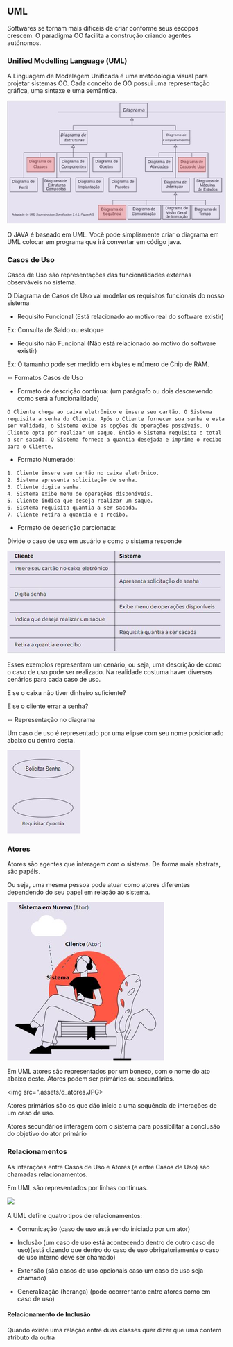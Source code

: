 ## UML

Softwares se tornam mais difíceis de criar conforme seus escopos crescem. O paradigma OO facilita a construção criando agentes autónomos.


### Unified Modelling Language (UML)

A Linguagem de Modelagem Unificada é uma metodologia visual para projetar sistemas OO. Cada conceito de OO possui uma representação gráfica, uma sintaxe e uma semântica.

<img src=".assets/equivalencia em classe e uml.JPG"/>

O JAVA é baseado em UML. Você pode simplismente criar o diagrama em UML colocar em programa que irá convertar em código java.


### Casos de Uso

Casos de Uso são representações das funcionalidades externas observáveis no sistema.

O Diagrama de Casos de Uso vai modelar os requisitos funcionais do nosso sistema

- Requisito Funcional (Está relacionado ao motivo real do software existir)

Ex: Consulta de Saldo ou estoque

- Requisito não Funcional (Não está relacionado ao motivo do software existir)

Ex: O tamanho pode ser medido em kbytes e número de Chip de RAM.

-- Formatos Casos de Uso

- Formato de descrição contínua: (um parágrafo ou dois descrevendo como será a funcionalidade)

```
O Cliente chega ao caixa eletrônico e insere seu cartão. O Sistema requisita a senha do Cliente. Após o Cliente fornecer sua senha e esta ser validada, o Sistema exibe as opções de operações possíveis. O Cliente opta por realizar um saque. Então o Sistema requisita o total a ser sacado. O Sistema fornece a quantia desejada e imprime o recibo para o Cliente.
```

- Formato Numerado:

```
1. Cliente insere seu cartão no caixa eletrônico.
2. Sistema apresenta solicitação de senha.
3. Cliente digita senha.
4. Sistema exibe menu de operações disponíveis.
5. Cliente indica que deseja realizar um saque.
6. Sistema requisita quantia a ser sacada.
7. Cliente retira a quantia e o recibo.
```

- Formato de descrição parcionada:

Divide o caso de uso em usuário e como o sistema responde

<img src=".assets/parcionado.JPG"/>


Esses exemplos representam um cenário, ou seja, uma descrição de como o caso de uso pode ser realizado. Na realidade costuma haver diversos cenários para cada caso de uso.

E se o caixa não tiver dinheiro suficiente?

E se o cliente errar a senha?

-- Representação no diagrama

Um caso de uso é representado por uma elipse com seu nome posicionado abaixo ou dentro desta.

<img src=".assets/caso de uso.JPG">


### Atores

Atores são agentes que interagem com o sistema. De forma mais abstrata, são papéis.

Ou seja, uma mesma pessoa pode atuar como atores diferentes dependendo do seu papel em relação ao sistema.

<img src=".assets/atores.JPG">


Em UML atores são representados por um boneco, com o nome do ato abaixo deste. Atores podem ser primários ou secundários.

<img src=".assets/d_atores.JPG>

Atores primários são os que dão início a uma sequência de interações de um caso de uso.

Atores secundários interagem com o sistema para possibilitar a conclusão do objetivo do ator primário

### Relacionamentos

As interações entre Casos de Uso e Atores (e entre Casos de Uso) são chamadas relacionamentos.

Em UML são representados por linhas contínuas.

<img src=".assets/rela.JPG">


A UML define quatro tipos de relacionamentos:

- Comunicação (caso de uso está sendo iniciado por um ator)

- Inclusão (um caso de uso está acontecendo dentro de outro caso de uso)(está dizendo que dentro do caso de uso obrigatoriamente o caso de uso interno deve ser chamado)

- Extensão (são casos de uso opcionais caso um caso de uso seja chamado)

- Generalização (herança) (pode ocorrer tanto entre atores como em caso de uso)

#### Relacionamento de Inclusão




Quando existe uma relação entre duas classes quer dizer que uma contem atributo da outra

